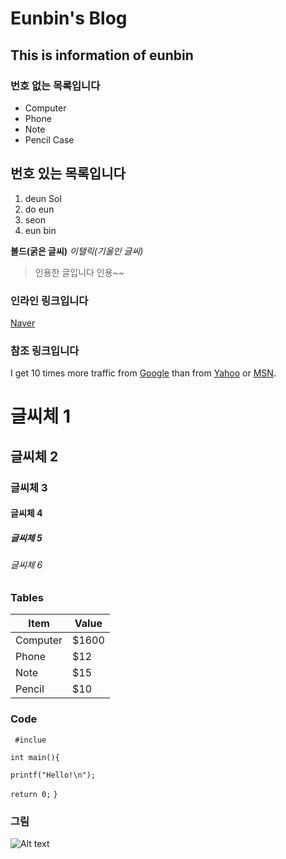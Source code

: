 

Eunbin's Blog
===============

This is information of eunbin 
--------------------


### 번호  없는 목록입니다
* Computer
* Phone
* Note
* Pencil Case

## 번호  있는 목록입니다
1. deun Sol 
2. do eun
3. seon
4. eun bin

**볼드(굵은 글씨)**
*이탤릭(기울인 글씨)*



>인용한 글입니다
>인용~~
>


### 인라인 링크입니다
[Naver](http://www.naver.com)


### 참조 링크입니다

I get 10 times more traffic from [Google][1] than from [Yahoo][2] or [MSN][3].

[1]:http://google.com/ "Google"
[2]:http://search.yahoo.com/ "Yahoo Search"
[3]:http://search.msn.com/ "MSN Search"


# 글씨체 1

## 글씨체 2

### 글씨체 3

#### 글씨체 4

##### 글씨체 5

###### 글씨체 6 


### Tables

Item    |    Value
--------| --------
Computer| $1600
Phone   | $12
Note    | $15
Pencil  | $10

### Code

` #inclue`
 
`int main(){`

`printf("Hello!\n");`
	
`return 0;`
`}`

### 그림

![Alt text](http://movie.phinf.naver.net/20111223_250/1324636886040zsOpU_JPEG/movie_image.jpg)


